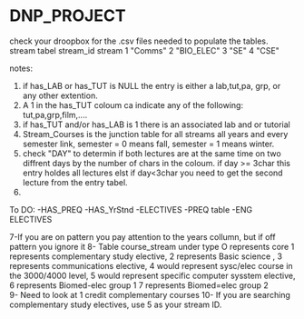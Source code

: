 DNP_PROJECT
===========

check your droopbox for the .csv files needed to populate the tables. 
stream tabel
stream_id   stream
1            "Comms"
2            "BIO_ELEC"
3            "SE"
4            "CSE"

notes:
 1. if has_LAB or has_TUT is NULL the entry is either a lab,tut,pa, grp, or any other extention.
 2. A 1 in the has_TUT coloum ca indicate any of the following: tut,pa,grp,film,.... 
 3. if has_TUT and/or has_LAB is 1 there is an associated lab and or tutorial
 4. Stream_Courses is the junction table for all streams all years and every semester link, semester = 0 means fall, semester = 1 means winter.
 5. check "DAY" to determin if both lectures are at the same time on two diffrent days by the number of chars in the coloum. if day >= 3char this entry holdes all lectures elst if day<3char you need to get the second lecture from the entry tabel.
 6. 
 
To DO:
-HAS_PREQ
-HAS_YrStnd
-ELECTIVES
-PREQ table
-ENG ELECTIVES

7-If you are on pattern you pay attention to the years collumn, but if off pattern you ignore it 
8- Table course_stream under 
type O represents core 
     1 represents complementary study elective, 
     2 represents Basic science , 
     3 represents communications elective, 
     4 would represent sysc/elec course in the 3000/4000 level, 
     5 would represent specific computer sysstem elective, 
     6 represents Biomed-elec group 1 
     7 represents Biomed=elec group 2  
9- Need to look at 1 credit complementary courses 
10- If you are searching complementary study electives, use 5 as your stream ID. 

